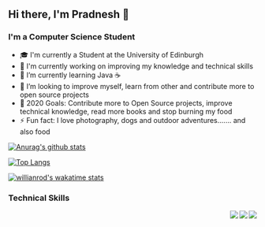 ## Hi there, I'm Pradnesh 🙂


### I'm a Computer Science Student
- 🎓 I'm currently a Student at the University of Edinburgh
- 🔭 I'm currently working on improving my knowledge and technical skills
- 🌱 I’m currently learning Java ☕
- 👯 I’m looking to improve myself, learn from other and contribute more to open source projects
- 🥅 2020 Goals: Contribute more to Open Source projects, improve technical knowledge, read more books and stop burning my food
- ⚡ Fun fact: I love photography, dogs and outdoor adventures....... and also food

<!--github stats-->
[![Anurag's github stats](https://github-readme-stats.vercel.app/api?username=pradneshsanderan&count_private=true&hide=stars&show_icons=true&theme=buefy)](https://github.com/anuraghazra/github-readme-stats)

<!--language state-->
[![Top Langs](https://github-readme-stats.vercel.app/api/top-langs/?username=pradneshsanderan&layout=compact)](https://github.com/anuraghazra/github-readme-stats)

[![willianrod's wakatime stats](https://github-readme-stats.vercel.app/api/wakatime?username=pradneshsanderan)](https://github.com/anuraghazra/github-readme-stats)

### Technical Skills
<img align="right" src="https://img.shields.io/badge/python-%233776AB.svg?&style=flat-square&logo=python&logoColor=white" />
<img align="right" src="https://img.shields.io/badge/html-%23239120.svg?&style=flat-square&logo=html5&logoColor=white" />
<img align="right" src="https://img.shields.io/badge/css-%23239120.svg?&style=flat-square&logo=css3&logoColor=white" />


